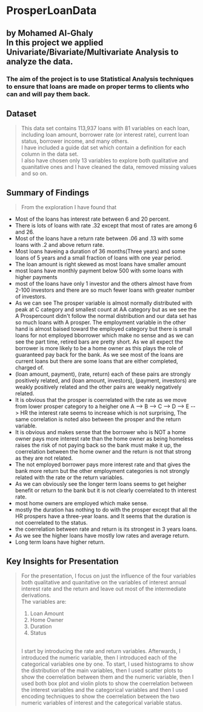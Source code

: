# ProsperLoanData
## by Mohamed Al-Ghaly<br>In this project we applied Univariate/Bivariate/Multivariate Analysis to analyze the data.<br>
### The aim of the project is to use Statistical Analysis techniques to ensure that loans are made on proper terms to clients who can and will pay them back.


## Dataset

> This data set contains 113,937 loans with 81 variables on each loan, including loan amount, borrower rate (or interest rate), current loan status, borrower income, and many others.<br>I have included a guide dat set which contain a definition for each column in the data set.<br>I also have chosen only 13 variables to explore both qualitative and quanitative ones and I have cleaned the data, removed missing values and so on.



## Summary of Findings

> From the exploration I have found that<br>
<ul><li>Most of the loans has interest rate between 6 and 20 percent.</li>
<li>There is lots of loans with rate .32 except that most of rates are among 6 and 26.</li>
<li> Most of the loans have a return rate between .06 and .13 with some loans with .2 and above return rate.</li><li>Most loans haveing a duration of 36 months(Three years) and some loans of 5 years and a small fraction of loans with one year period.</li><li>The loan amount is right skewed as most loans have smaller amount</li><li>most loans have monthly payment below 500 with some loans with higher payments</li>
<li> most of the loans have only 1 investor and the others almost have from 2-100 investors and there are so much fewer loans with greater number of investors.</li><li>As we can see The prosper variable is almost normally distributed with peak at C category and smallest count at AA category but as we see the A Prospercount didn't follow the normal distribution and our data set has so much loans with A prosper.
The employment variable in the other hand is almost baised toward the employed category but there is small loans for not employed bborrower which make no sense and as we can see the part time, retired bars are pretty short.
As we all expect the borrower is more likely to be a home owner as this plays the role of guaranteed pay back for the bank.
As we see most of the loans are current loans but there are some loans that are either completed, charged of.</li><li> (loan amount, payment), (rate, return) each of these pairs are strongly positively related, and (loan amount, investors), (payment, investors) are weakly positively related and the other pairs are weakly negatively related.</li><li>It is obvious that the prosper is coerrelated with the rate as we move from lower prosper category to a heigher one A --> B --> C --> D --> E --> HR the interest rate seems to increase which is not surprising, The same correlation is noted also between the prosper and the return variable.</li>
<li>It is obvious and makes sense that the borrower who is NOT a home owner pays more interest rate than the home owner as being homeless raises the risk of not paying back so the bank must make it up, the coerrelation between the home owner and the return is not that strong as they are not related.</li>
<li>The not employed borrower pays more interest rate and that gives the bank more return but the other employment categories is not strongly related with the rate or the return variables.</li>
<li>As we can obviously see the longer term loans seems to get heigher benefit or return to the bank but it is not clearly coerrelated to th interest rate.</li><li>most home owners are employed which make sense.</li><li> mostly the duration has nothing to do with the prosper except that all the HR prospers have a three-year loans.
and It seems that the duration is not coerrelated to the status.</li>
<li>the coerrelation between rate and return is its strongest in 3 years loans.</li>
<li>As we see the higher loans have mostly low rates and average return. </li>
<li>Long term loans have higher return.</li>
</ul>



## Key Insights for Presentation

> For the presentation, I focus on just the influence of the four variables 
both qualitative and quanitative on the variables of interest annual interest rate and the return and leave out most of the intermediate derivations.<br>The variables are: <ol><li>Loan Amount</li><li>Home Owner</li><li>Duration</li><li>Status</li></ol><br> I start by introducing the rate and return variables.
Afterwards, I introduced the numeric variable, then I introduced each of the categorical variables one by one. To start, 
I used histograms to show the distribution of the main variables, then I used scatter plots to show
the coerrelation between them and the numeric variable, then I used both box plot and violin plots to
show the coerrelation between the interest variables and the categorical variables and then I used 
encoding techniques to show the coerrelation between the two numeric variables of interest and the categorical variable status.

